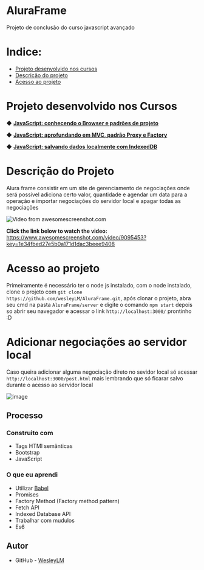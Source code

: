 # AluraFrame
Projeto de conclusão do curso javascript avançado

# Indice:

* [Projeto desenvolvido nos cursos](#projeto-desenvolvido-nos-cursos)
* [Descrição do projeto](#descrição-do-projeto)
* [Acesso ao projeto](#acesso-ao-projeto)

# Projeto desenvolvido nos Cursos 

◆ [<strong>JavaScript: conhecendo o Browser e padrões de projeto</strong>](https://cursos.alura.com.br/course/javascript-es6-orientacao-a-objetos-parte-1) 

◆ [<strong>JavaScript: aprofundando em MVC, padrão Proxy e Factory</strong>](https://cursos.alura.com.br/course/javascript-es6-orientacao-a-objetos-parte-2)

◆ [<strong>JavaScript: salvando dados localmente com IndexedDB</strong>](https://cursos.alura.com.br/course/javascript-es6-orientacao-a-objetos-parte-3)

# Descrição do Projeto

Alura frame consistir em um site de gerenciamento de negociações onde será possivel adiciona certo valor, quantidade e agendar um data para a operação e importar negociações do servidor local e apagar todas as negociações 

![Video from awesomescreenshot.com](https://www.awesomescreenshot.com/web/video/thumbnail/9095453?key=1e34fbed27e5b0a171d1dac3beee9408&size=960) 

<b>Click the link below to watch the video: </b>
 https://www.awesomescreenshot.com/video/9095453?key=1e34fbed27e5b0a171d1dac3beee9408 
 
# Acesso ao projeto 

Primeiramente é necessário ter o node js instalado, com o node instalado, clone o projeto com `git clone https://github.com/wesleyLM/AluraFrame.git`, após clonar o projeto, abra seu cmd na pasta `AluraFrame/server` e digite o comando `npm start` depois so abrir seu navegador e acessar o link `http://localhost:3000/` prontinho :D

# Adicionar negociações ao servidor local

Caso queira adicionar alguma negociação direto no sevidor local só acessar `http://localhost:3000/post.html` mais lembrando que só ficarar salvo durante o acesso ao servidor local 

![image](https://user-images.githubusercontent.com/66307832/170360181-a16947bb-3505-442c-b32b-1090cf3b4386.png)

## Processo

### Construito com

- Tags HTMl semânticas
- Bootstrap
- JavaScript

### O que eu aprendi

- Utilizar [Babel](https://babeljs.io/)
- Promises 
- Factory Method (Factory method pattern)
- Fetch API
- Indexed Database API
- Trabalhar com mudulos
- Es6
## Autor

- GitHub - [WesleyLM](https://github.com/wesleyLM)

